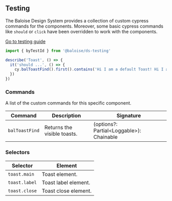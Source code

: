 ## Testing

The Baloise Design System provides a collection of custom cypress commands for the components. Moreover, some basic cypress commands like `should` or `click` have been overridden to work with the components.

<a class="sb-unstyled button is-primary" href="../?path=/docs/development-testing--documentation">Go to testing guide</a>

<!-- START: human documentation -->

```ts
import { byTestId } from '@baloise/ds-testing'

describe('Toast', () => {
  it('should ...', () => {
    cy.balToastFind().first().contains('Hi I am a default Toast! Hi I am a default Toast!')
  })
})
```

<!-- END: human documentation -->

### Commands

A list of the custom commands for this specific component.

| Command        | Description                 | Signature                                 |
| -------------- | --------------------------- | ----------------------------------------- |
| `balToastFind` | Returns the visible toasts. | (options?: Partial\<Loggable>): Chainable |


### Selectors

| Selector      | Element              |
| ------------- | -------------------- |
| `toast.main`  | Toast element.       |
| `toast.label` | Toast label element. |
| `toast.close` | Toast close element. |

